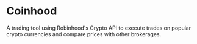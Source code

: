 # Coinhood
A trading tool using Robinhood's Crypto API to execute trades on popular crypto currencies and compare prices with other brokerages.
